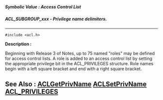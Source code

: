 ##### Symbolic Value : Access Control List
##### ACL_SUBGROUP_xxx - Privilege name delimiters.
---
```
#include <acl.h>
```
**Description :**

Beginning with Release 3 of Notes, up to 75 named "roles" may be defined for 
access control lists.  A role is added to an access control list by setting the 
appropriate privilege bit in the ACL_PRIVILEGES structure.  Role names begin 
with a left square bracket and end with a right square bracket.

**See Also :**
[ACLGetPrivName](/domino-c-api-docs/reference/Func/ACLGetPrivName)
[ACLSetPrivName](/domino-c-api-docs/reference/Func/ACLSetPrivName)
[ACL_PRIVILEGES](/domino-c-api-docs/reference/Data/ACL_PRIVILEGES)
---
